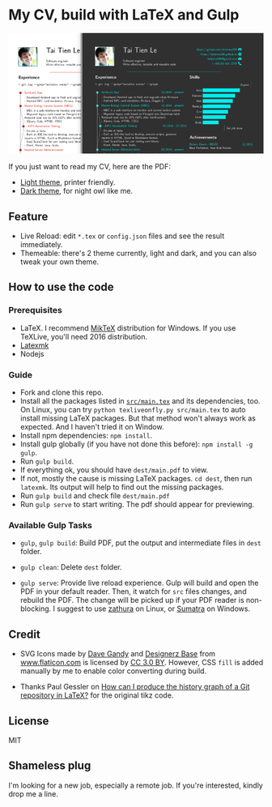 My CV, build with LaTeX and Gulp
================================

![Previews](./dist/preview.png)

If you just want to read my CV, here are the PDF:

- [Light theme](./dist/light.pdf), printer friendly.
- [Dark theme](./dist/dark.pdf), for night owl like me.


Feature
-------
- Live Reload: edit `*.tex` or `config.json` files and see the result immediately.
- Themeable: there's 2 theme currently, light and dark, and you can also tweak your own theme.


How to use the code
-------------------

### Prerequisites

- LaTeX. I recommend [MikTeX](https://miktex.org/) distribution for Windows. If
  you use TeXLive, you'll need 2016 distribution.
- [Latexmk](http://mg.readthedocs.io/latexmk.html)
- Nodejs


### Guide

- Fork and clone this repo.
- Install all the packages listed in [`src/main.tex`](src/main.tex) and its dependencies, too.
  On Linux, you can try `python texliveonfly.py src/main.tex` to auto install missing LaTeX
  packages. But that method won't always work as expected. And I haven't tried it on Window.
- Install npm dependencies: `npm install`.
- Install gulp globally (if you have not done this before): `npm install -g gulp`.
- Run `gulp build`.
- If everything ok, you should have `dest/main.pdf` to view.
- If not, mostly the cause is missing LaTeX packages.
  `cd dest`, then run `latexmk`. Its output will help to find out the missing packages.
- Run `gulp build` and check file `dest/main.pdf`
- Run `gulp serve` to start writing. The pdf should appear for previewing.

### Available Gulp Tasks

- `gulp`, `gulp build`: Build PDF, put the output and intermediate files in `dest` folder.

- `gulp clean`: Delete `dest` folder.

- `gulp serve`: Provide live reload experience.
  Gulp will build and open the PDF in your default reader.
  Then, it watch for `src` files changes, and rebuild the PDF.
  The change will be picked up if your PDF reader is non-blocking.
  I suggest to use [zathura](https://pwmt.org/projects/zathura/) on Linux,
  or [Sumatra](https://www.sumatrapdfreader.org/free-pdf-reader.html) on Windows.



Credit
------

- SVG Icons made by [Dave Gandy](http://www.flaticon.com/authors/dave-gandy)
  and [Designerz Base](http://www.flaticon.com/authors/designerz-base)
  from www.flaticon.com is licensed by [CC 3.0 BY](http://creativecommons.org/licenses/by/3.0/).
  However, CSS `fill` is added manually by me to enable color converting during build.

- Thanks Paul Gessler on [How can I produce the history graph of a Git repository in LaTeX?](http://tex.stackexchange.com/questions/125244/how-can-i-produce-the-history-graph-of-a-git-repository-in-latex/156501#156501) for the original tikz code.

License
-------

MIT


Shameless plug
--------------

I'm looking for a new job, especially a remote job.
If you're interested, kindly drop me a line.

